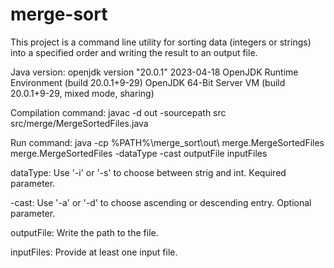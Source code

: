 # merge-sort
This project is a command line utility for sorting data (integers or strings) into a specified order and writing the result to an output file.

Java version: 
openjdk version "20.0.1" 2023-04-18
OpenJDK Runtime Environment (build 20.0.1+9-29)
OpenJDK 64-Bit Server VM (build 20.0.1+9-29, mixed mode, sharing)

Сompilation command:
javac -d out -sourcepath src src/merge/MergeSortedFiles.java   

Run command:
java -cp %PATH%\merge_sort\out\ merge.MergeSortedFiles merge.MergeSortedFiles -dataType -cast outputFile inputFiles

dataType:
Use '-i' or '-s' to choose between strig and int. Кequired parameter.

-cast: 
Use '-a' or '-d' to choose ascending or descending entry. Optional parameter.

outputFile: 
Write the path to the file.

inputFiles:
Provide at least one input file.
